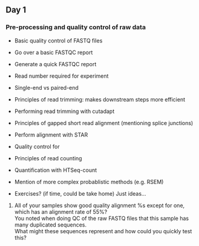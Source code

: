 ## Day 1 

### Pre-processing and quality control of raw data 

- Basic quality control of FASTQ files 
- Go over a basic FASTQC report 
- Generate a quick FASTQC report 


- Read number required for experiment  
- Single-end vs paired-end 
- Principles of read trimming: makes downstream steps more efficient
- Performing read trimming with cutadapt


- Principles of gapped short read alignment (mentioning splice junctions)
- Perform alignment with STAR

- Quality control for 



- Principles of read counting 
- Quantification with HTSeq-count 
- Mention of more complex probablistic methods (e.g. RSEM)


- Exercises? (if time, could be take home) 
Just ideas...

1. All of your samples show good quality alignment %s except for one, which has an alignment rate of 55%?  
You noted when doing QC of the raw FASTQ files that this sample has many duplicated sequences.  
What might these sequences represent and how could you quickly test this?





